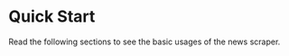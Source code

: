 # Quick Start

Read the following sections to see the basic usages of the news scraper.

````{tableofcontents}
````
